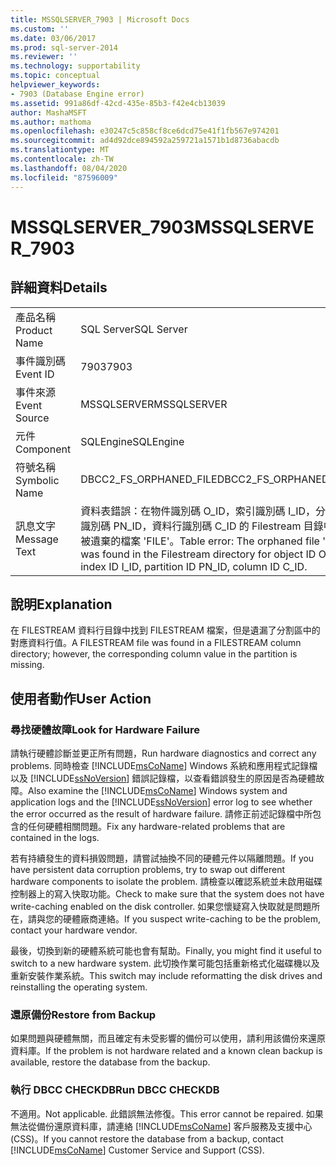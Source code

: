 ```yaml
---
title: MSSQLSERVER_7903 | Microsoft Docs
ms.custom: ''
ms.date: 03/06/2017
ms.prod: sql-server-2014
ms.reviewer: ''
ms.technology: supportability
ms.topic: conceptual
helpviewer_keywords:
- 7903 (Database Engine error)
ms.assetid: 991a86df-42cd-435e-85b3-f42e4cb13039
author: MashaMSFT
ms.author: mathoma
ms.openlocfilehash: e30247c5c858cf8ce6dcd75e41f1fb567e974201
ms.sourcegitcommit: ad4d92dce894592a259721a1571b1d8736abacdb
ms.translationtype: MT
ms.contentlocale: zh-TW
ms.lasthandoff: 08/04/2020
ms.locfileid: "87596009"
---
```

# <a name="mssqlserver_7903"></a><span data-ttu-id="814c8-102">MSSQLSERVER_7903</span><span class="sxs-lookup"><span data-stu-id="814c8-102">MSSQLSERVER_7903</span></span>
    
## <a name="details"></a><span data-ttu-id="814c8-103">詳細資料</span><span class="sxs-lookup"><span data-stu-id="814c8-103">Details</span></span>  
  
|||  
|-|-|  
|<span data-ttu-id="814c8-104">產品名稱</span><span class="sxs-lookup"><span data-stu-id="814c8-104">Product Name</span></span>|<span data-ttu-id="814c8-105">SQL Server</span><span class="sxs-lookup"><span data-stu-id="814c8-105">SQL Server</span></span>|  
|<span data-ttu-id="814c8-106">事件識別碼</span><span class="sxs-lookup"><span data-stu-id="814c8-106">Event ID</span></span>|<span data-ttu-id="814c8-107">7903</span><span class="sxs-lookup"><span data-stu-id="814c8-107">7903</span></span>|  
|<span data-ttu-id="814c8-108">事件來源</span><span class="sxs-lookup"><span data-stu-id="814c8-108">Event Source</span></span>|<span data-ttu-id="814c8-109">MSSQLSERVER</span><span class="sxs-lookup"><span data-stu-id="814c8-109">MSSQLSERVER</span></span>|  
|<span data-ttu-id="814c8-110">元件</span><span class="sxs-lookup"><span data-stu-id="814c8-110">Component</span></span>|<span data-ttu-id="814c8-111">SQLEngine</span><span class="sxs-lookup"><span data-stu-id="814c8-111">SQLEngine</span></span>|  
|<span data-ttu-id="814c8-112">符號名稱</span><span class="sxs-lookup"><span data-stu-id="814c8-112">Symbolic Name</span></span>|<span data-ttu-id="814c8-113">DBCC2_FS_ORPHANED_FILE</span><span class="sxs-lookup"><span data-stu-id="814c8-113">DBCC2_FS_ORPHANED_FILE</span></span>|  
|<span data-ttu-id="814c8-114">訊息文字</span><span class="sxs-lookup"><span data-stu-id="814c8-114">Message Text</span></span>|<span data-ttu-id="814c8-115">資料表錯誤：在物件識別碼 O_ID，索引識別碼 I_ID，分割區識別碼 PN_ID，資料行識別碼 C_ID 的 Filestream 目錄中找到被遺棄的檔案 'FILE'。</span><span class="sxs-lookup"><span data-stu-id="814c8-115">Table error: The orphaned file 'FILE' was found in the Filestream directory for object ID O_ID, index ID I_ID, partition ID PN_ID, column ID C_ID.</span></span>|  
  
## <a name="explanation"></a><span data-ttu-id="814c8-116">說明</span><span class="sxs-lookup"><span data-stu-id="814c8-116">Explanation</span></span>  
 <span data-ttu-id="814c8-117">在 FILESTREAM 資料行目錄中找到 FILESTREAM 檔案，但是遺漏了分割區中的對應資料行值。</span><span class="sxs-lookup"><span data-stu-id="814c8-117">A FILESTREAM file was found in a FILESTREAM column directory; however, the corresponding column value in the partition is missing.</span></span>  
  
## <a name="user-action"></a><span data-ttu-id="814c8-118">使用者動作</span><span class="sxs-lookup"><span data-stu-id="814c8-118">User Action</span></span>  
  
### <a name="look-for-hardware-failure"></a><span data-ttu-id="814c8-119">尋找硬體故障</span><span class="sxs-lookup"><span data-stu-id="814c8-119">Look for Hardware Failure</span></span>  
 <span data-ttu-id="814c8-120">請執行硬體診斷並更正所有問題，</span><span class="sxs-lookup"><span data-stu-id="814c8-120">Run hardware diagnostics and correct any problems.</span></span> <span data-ttu-id="814c8-121">同時檢查 [!INCLUDE[msCoName](../../includes/msconame-md.md)] Windows 系統和應用程式記錄檔以及 [!INCLUDE[ssNoVersion](../../includes/ssnoversion-md.md)] 錯誤記錄檔，以查看錯誤發生的原因是否為硬體故障。</span><span class="sxs-lookup"><span data-stu-id="814c8-121">Also examine the [!INCLUDE[msCoName](../../includes/msconame-md.md)] Windows system and application logs and the [!INCLUDE[ssNoVersion](../../includes/ssnoversion-md.md)] error log to see whether the error occurred as the result of hardware failure.</span></span> <span data-ttu-id="814c8-122">請修正前述記錄檔中所包含的任何硬體相關問題。</span><span class="sxs-lookup"><span data-stu-id="814c8-122">Fix any hardware-related problems that are contained in the logs.</span></span>  
  
 <span data-ttu-id="814c8-123">若有持續發生的資料損毀問題，請嘗試抽換不同的硬體元件以隔離問題。</span><span class="sxs-lookup"><span data-stu-id="814c8-123">If you have persistent data corruption problems, try to swap out different hardware components to isolate the problem.</span></span> <span data-ttu-id="814c8-124">請檢查以確認系統並未啟用磁碟控制器上的寫入快取功能。</span><span class="sxs-lookup"><span data-stu-id="814c8-124">Check to make sure that the system does not have write-caching enabled on the disk controller.</span></span> <span data-ttu-id="814c8-125">如果您懷疑寫入快取就是問題所在，請與您的硬體廠商連絡。</span><span class="sxs-lookup"><span data-stu-id="814c8-125">If you suspect write-caching to be the problem, contact your hardware vendor.</span></span>  
  
 <span data-ttu-id="814c8-126">最後，切換到新的硬體系統可能也會有幫助。</span><span class="sxs-lookup"><span data-stu-id="814c8-126">Finally, you might find it useful to switch to a new hardware system.</span></span> <span data-ttu-id="814c8-127">此切換作業可能包括重新格式化磁碟機以及重新安裝作業系統。</span><span class="sxs-lookup"><span data-stu-id="814c8-127">This switch may include reformatting the disk drives and reinstalling the operating system.</span></span>  
  
### <a name="restore-from-backup"></a><span data-ttu-id="814c8-128">還原備份</span><span class="sxs-lookup"><span data-stu-id="814c8-128">Restore from Backup</span></span>  
 <span data-ttu-id="814c8-129">如果問題與硬體無關，而且確定有未受影響的備份可以使用，請利用該備份來還原資料庫。</span><span class="sxs-lookup"><span data-stu-id="814c8-129">If the problem is not hardware related and a known clean backup is available, restore the database from the backup.</span></span>  
  
### <a name="run-dbcc-checkdb"></a><span data-ttu-id="814c8-130">執行 DBCC CHECKDB</span><span class="sxs-lookup"><span data-stu-id="814c8-130">Run DBCC CHECKDB</span></span>  
 <span data-ttu-id="814c8-131">不適用。</span><span class="sxs-lookup"><span data-stu-id="814c8-131">Not applicable.</span></span> <span data-ttu-id="814c8-132">此錯誤無法修復。</span><span class="sxs-lookup"><span data-stu-id="814c8-132">This error cannot be repaired.</span></span> <span data-ttu-id="814c8-133">如果無法從備份還原資料庫，請連絡 [!INCLUDE[msCoName](../../includes/msconame-md.md)] 客戶服務及支援中心 (CSS)。</span><span class="sxs-lookup"><span data-stu-id="814c8-133">If you cannot restore the database from a backup, contact [!INCLUDE[msCoName](../../includes/msconame-md.md)] Customer Service and Support (CSS).</span></span>  
  
  
